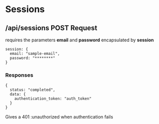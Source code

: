 # Sessions

## /api/sessions **POST Request**
  requires the parameters **email** and **password** encapsulated by **session**

    session: {
      email: "sample-email",
      password: "********"
    }

### Responses

    {
      status: "completed",
      data: {
        authentication_token: "auth_token"
      } 
    }

  Gives a 401 :unauthorized when authentication fails
